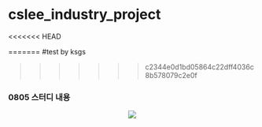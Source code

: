 # cslee_industry_project
<<<<<<< HEAD

=======
#test by ksgs
>>>>>>> c2344e0d1bd05864c22dff4036c8b578079c2e0f

### 0805 스터디 내용

<p align="center"><img src="https://ifh.cc/g/g6t07Q.jpg"></p>

